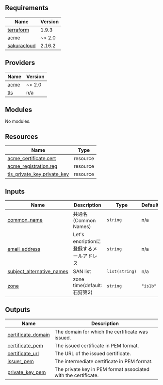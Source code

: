 <!-- BEGIN_TF_DOCS -->
## Requirements

| Name | Version |
|------|---------|
| <a name="requirement_terraform"></a> [terraform](#requirement\_terraform) | 1.9.3 |
| <a name="requirement_acme"></a> [acme](#requirement\_acme) | ~> 2.0 |
| <a name="requirement_sakuracloud"></a> [sakuracloud](#requirement\_sakuracloud) | 2.16.2 |

## Providers

| Name | Version |
|------|---------|
| <a name="provider_acme"></a> [acme](#provider\_acme) | ~> 2.0 |
| <a name="provider_tls"></a> [tls](#provider\_tls) | n/a |

## Modules

No modules.

## Resources

| Name | Type |
|------|------|
| [acme_certificate.cert](https://registry.terraform.io/providers/vancluever/acme/latest/docs/resources/certificate) | resource |
| [acme_registration.reg](https://registry.terraform.io/providers/vancluever/acme/latest/docs/resources/registration) | resource |
| [tls_private_key.private_key](https://registry.terraform.io/providers/hashicorp/tls/latest/docs/resources/private_key) | resource |

## Inputs

| Name | Description | Type | Default | Required |
|------|-------------|------|---------|:--------:|
| <a name="input_common_name"></a> [common\_name](#input\_common\_name) | 共通名(Common Names) | `string` | n/a | yes |
| <a name="input_email_address"></a> [email\_address](#input\_email\_address) | Let's encriptionに登録するメールアドレス | `string` | n/a | yes |
| <a name="input_subject_alternative_names"></a> [subject\_alternative\_names](#input\_subject\_alternative\_names) | SAN list | `list(string)` | n/a | yes |
| <a name="input_zone"></a> [zone](#input\_zone) | zone time(default:石狩第2) | `string` | `"is1b"` | no |

## Outputs

| Name | Description |
|------|-------------|
| <a name="output_certificate_domain"></a> [certificate\_domain](#output\_certificate\_domain) | The domain for which the certificate was issued. |
| <a name="output_certificate_pem"></a> [certificate\_pem](#output\_certificate\_pem) | The issued certificate in PEM format. |
| <a name="output_certificate_url"></a> [certificate\_url](#output\_certificate\_url) | The URL of the issued certificate. |
| <a name="output_issuer_pem"></a> [issuer\_pem](#output\_issuer\_pem) | The intermediate certificate in PEM format. |
| <a name="output_private_key_pem"></a> [private\_key\_pem](#output\_private\_key\_pem) | The private key in PEM format associated with the certificate. |
<!-- END_TF_DOCS -->